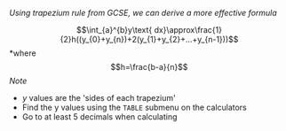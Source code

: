 *Using trapezium rule from GCSE, we can derive a more effective formula*

$$\int_{a}^{b}y\text{ dx}\approx\frac{1}{2}h((y_{0}+y_{n})+2(y_{1}+y_{2}+...+y_{n-1}))$$
*where $$h=\frac{b-a}{n}$$*Note* 
- $y$ values are the 'sides of each trapezium'
- Find the y values using the `TABLE` submenu on the calculators
- Go to at least 5 decimals when calculating
